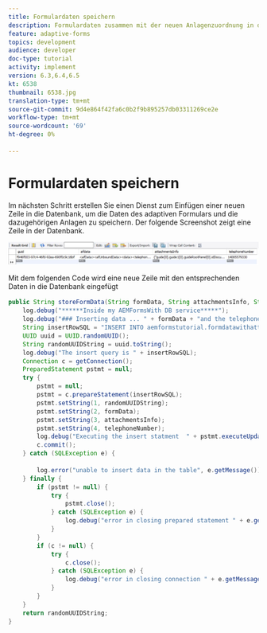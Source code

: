 ```yaml
---
title: Formulardaten speichern
description: Formulardaten zusammen mit der neuen Anlagenzuordnung in der Datenbank speichern
feature: adaptive-forms
topics: development
audience: developer
doc-type: tutorial
activity: implement
version: 6.3,6.4,6.5
kt: 6538
thumbnail: 6538.jpg
translation-type: tm+mt
source-git-commit: 9d4e864f42fa6c0b2f9b895257db03311269ce2e
workflow-type: tm+mt
source-wordcount: '69'
ht-degree: 0%

---
```


# Formulardaten speichern

Im nächsten Schritt erstellen Sie einen Dienst zum Einfügen einer neuen Zeile in die Datenbank, um die Daten des adaptiven Formulars und die dazugehörigen Anlagen zu speichern.
Der folgende Screenshot zeigt eine Zeile in der Datenbank.


![sample row](assets/sample-row.JPG)


Mit dem folgenden Code wird eine neue Zeile mit den entsprechenden Daten in die Datenbank eingefügt

```java
public String storeFormData(String formData, String attachmentsInfo, String telephoneNumber) {
    log.debug("******Inside my AEMFormsWith DB service*****");
    log.debug("### Inserting data ... " + formData + "and the telephone number to insert is  " + telephoneNumber);
    String insertRowSQL = "INSERT INTO aemformstutorial.formdatawithattachments(guid,afdata,attachmentsInfo,telephoneNumber) VALUES(?,?,?,?)";
    UUID uuid = UUID.randomUUID();
    String randomUUIDString = uuid.toString();
    log.debug("The insert query is " + insertRowSQL);
    Connection c = getConnection();
    PreparedStatement pstmt = null;
    try {
        pstmt = null;
        pstmt = c.prepareStatement(insertRowSQL);
        pstmt.setString(1, randomUUIDString);
        pstmt.setString(2, formData);
        pstmt.setString(3, attachmentsInfo);
        pstmt.setString(4, telephoneNumber);
        log.debug("Executing the insert statment  " + pstmt.executeUpdate());
        c.commit();
    } catch (SQLException e) {

        log.error("unable to insert data in the table", e.getMessage());
    } finally {
        if (pstmt != null) {
            try {
                pstmt.close();
            } catch (SQLException e) {
                log.debug("error in closing prepared statement " + e.getMessage());
            }
        }
        if (c != null) {
            try {
                c.close();
            } catch (SQLException e) {
                log.debug("error in closing connection " + e.getMessage());
            }
        }
    }
    return randomUUIDString;
}
```
